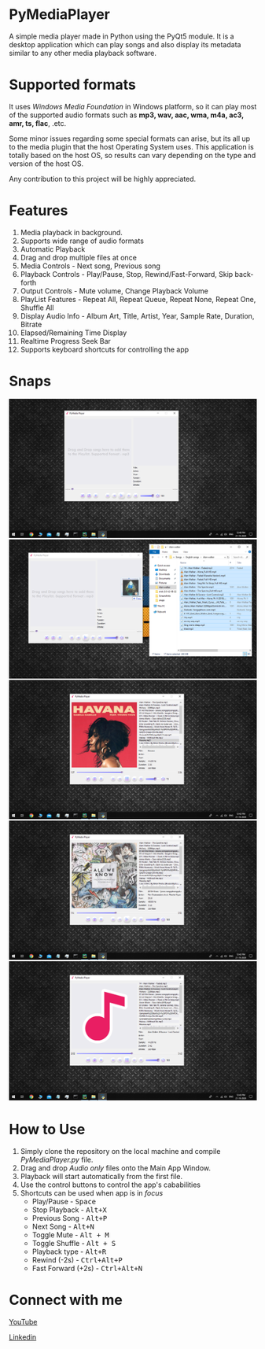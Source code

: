 # PyMediaPlayer
A simple media player made in Python using the PyQt5 module. It is a desktop application which can play songs and also display its metadata similar to any other media playback software.

# Supported formats
It uses *Windows Media Foundation* in Windows platform, so it can play most of the supported audio formats such as **mp3, wav, aac, wma, m4a, ac3, amr, ts, flac**, .etc.

Some minor issues regarding some special formats can arise, but its all up to the media plugin that the host Operating System uses. This application is totally based on the host OS, so results can vary depending on the type and version of the host OS. 

Any contribution to this project will be highly appreciated.


# Features
1. Media playback in background.
2. Supports wide range of audio formats
3. Automatic Playback
4. Drag and drop multiple files at once
5. Media Controls - Next song, Previous song
6. Playback Controls - Play/Pause, Stop, Rewind/Fast-Forward, Skip back-forth
7. Output Controls - Mute volume, Change Playback Volume
8. PlayList Features - Repeat All, Repeat Queue, Repeat None, Repeat One, Shuffle All
9. Display Audio Info - Album Art, Title, Artist, Year, Sample Rate, Duration, Bitrate
10. Elapsed/Remaining Time Display
11. Realtime Progress Seek Bar
12. Supports keyboard shortcuts for controlling the app



# Snaps
![](snaps/empty.png)
![](snaps/drag-and-drop.png)
![](snaps/playing-song-default-settings.png)
![](snaps/paused.png)
![](snaps/muted.png)


# How to Use
1. Simply clone the repository on the local machine and compile *PyMediaPlayer.py* file.
2. Drag and drop *Audio only* files onto the Main App Window.
3. Playback will start automatically from the first file.
4. Use the control buttons to control the app's cababilities
5. Shortcuts can be used when app is in *focus*
   * Play/Pause - <kbd>Space</kbd>
   * Stop Playback - <kbd>Alt+X</kbd>
   * Previous Song - <kbd>Alt+P</kbd>
   * Next Song - <kbd>Alt+N</kbd>
   * Toggle Mute - <kbd>Alt + M</kbd>   
   * Toggle Shuffle - <kbd>Alt + S</kbd>   
   * Playback type - <kbd>Alt+R</kbd>   
   * Rewind (-2s) - <kbd>Ctrl+Alt+P</kbd>
   * Fast Forward (+2s) - <kbd>Ctrl+Alt+N</kbd>

# Connect with me
[YouTube](https://www.youtube.com/c/EverythingComputerized)

[Linkedin](https://www.linkedin.com/in/chiku1022/)
